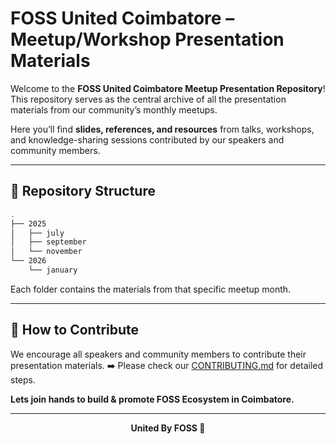 # FOSS United Coimbatore – Meetup/Workshop Presentation Materials

Welcome to the **FOSS United Coimbatore Meetup Presentation Repository**!  
This repository serves as the central archive of all the presentation materials from our community’s monthly meetups.

Here you’ll find **slides, references, and resources** from talks, workshops, and knowledge-sharing sessions contributed by our speakers and community members.

---

## 📂 Repository Structure

```bash
.
├── 2025
│   ├── july
│   ├── september
│   └── november
└── 2026
    └── january
```

Each folder contains the materials from that specific meetup month.

---

## 🤝 How to Contribute

We encourage all speakers and community members to contribute their presentation materials.
➡️ Please check our [CONTRIBUTING.md](./CONTRIBUTING.md) for detailed steps.

**Lets join hands to build & promote FOSS Ecosystem in Coimbatore.**

---

<footer>
<center>
<strong>United By FOSS 🤝 </strong>
</center>
</footer>
